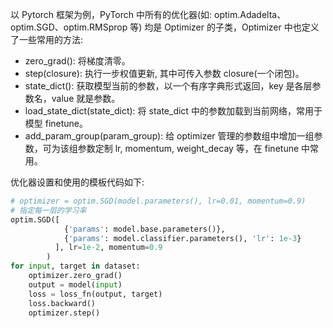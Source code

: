 以 Pytorch 框架为例，PyTorch 中所有的优化器(如: optim.Adadelta、optim.SGD、optim.RMSprop 等)
均是 Optimizer 的子类，Optimizer 中也定义了一些常用的方法:

- zero_grad(): 将梯度清零。
- step(closure): 执行一步权值更新, 其中可传入参数 closure(一个闭包)。
- state_dict(): 获取模型当前的参数，以一个有序字典形式返回，key 是各层参数名，value 就是参数。
- load_state_dict(state_dict): 将 state_dict 中的参数加载到当前网络，常用于模型 finetune。
- add_param_group(param_group): 给 optimizer 管理的参数组中增加一组参数，可为该组参数定制 lr, momentum, weight_decay 等，在 finetune 中常用。

优化器设置和使用的模板代码如下:

```python
# optimizer = optim.SGD(model.parameters(), lr=0.01, momentum=0.9)
# 指定每一层的学习率
optim.SGD([
            {'params': model.base.parameters()},
            {'params': model.classifier.parameters(), 'lr': 1e-3}
          ], lr=1e-2, momentum=0.9
        )
for input, target in dataset:
    optimizer.zero_grad()
    output = model(input)
    loss = loss_fn(output, target)
    loss.backward()
    optimizer.step()
```